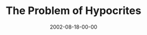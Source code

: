---
layout: message
category: message
series: "House of Hypocrites"
title: "The Problem of Hypocrites"
date: 2002-08-18-00-00
message_id: 268
audio: "http://s3.amazonaws.com/crossroads-media/message/audio/House_Of_Hypocrites_01_Problem_08-18-02_Tome.mp3"
audio-duration: "39:05"
explicit: false
---